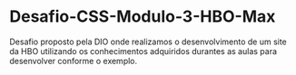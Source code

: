# Desafio-CSS-Modulo-3-HBO-Max
Desafio proposto pela DIO onde realizamos o desenvolvimento de um site da HBO utilizando os conhecimentos adquiridos durantes as aulas para desenvolver conforme o exemplo.
